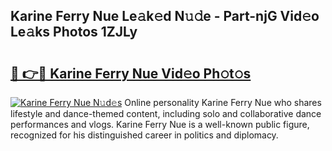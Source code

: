 ## Karine Ferry Nue Le𝚊k𝚎d N𝚞𝚍e - Part-njG Vid𝚎o Le𝚊ks Photos 1ZJLy

# <h2><a href="http://fb6m02.evod.top/?m=Karine+Ferry+Nue">🔗 👉🔴 Karine Ferry Nue Vid𝚎o Ph𝚘t𝚘s</a></h2>

[![Karine Ferry Nue N𝚞d𝚎s](https://i.imgur.com/8V9OHl7.gif)](http://fb6m02.evod.top/?m=Karine+Ferry+Nue)
Online personality Karine Ferry Nue who shares lifestyle and dance-themed content, including solo and collaborative dance performances and vlogs. Karine Ferry Nue is a well-known public figure, recognized for his distinguished career in politics and diplomacy. 
